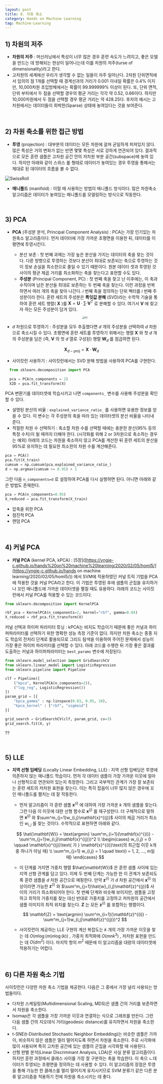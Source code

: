 ```yaml
---
layout: post
title: 8. 차원 축소
category: Hands on Machine Learning
tag: Machine-Learning
---
```






## 1) 차원의 저주

- **차원의 저주** : 머신러닝에서 특성이 너무 많은 경우 훈련 속도가 느려지고, 좋은 모델을 만드는 데 방해되는 현상이 일어나는데 이를 차원의 저주(turse of dimensionality)라고 한다.
- 고차원의 세계에선 우리가 생각할 수 없는 일들이 자주 일어난다. 2차원 단위면적에서 임의의 점 1개를 선택할 때 경계선과의 거리가 0.001 이내일 확률은 0.4% 이지만, 10,000차원 초입방체에서는 확률이 99.999999% 이상이 된다. 또, 단위 면적, 단위 부피에서 두 점을 선택할 경우의 평균 거리는 각각 약 0.52, 0.66이다. 하지만 10,000차원에서 두 점을 선택할 경우 평균 거리는 약 428.25다. 후자의 예시는 고차원에서는 데이터들이 희박한(Sparse) 상태에 놓여있다는 것을 보여준다. 

<br/>

## 2) 차원 축소를 위한 접근 방법

- **투영** (projection) : 대부분의 데이터는 모든 차원에 걸쳐 균일하게 퍼져있지 않다. 많은 특성은 거의 변화가 없는 반면 몇몇 특성은 서로 강하게 연관되어 있다. 결과적으로 모든 훈련 샘플은 고차원 공간 안의 저차원 부분 공간(subspace)에 놓여 있다. 하지만 아래와 같이 스위스 롤 형태로 데이터가 놓여있는 경우 투영을 통해서는 제대로 된 데이터의 흐름을 볼 수 없다.

![SwissRoll](https://www.researchgate.net/profile/John_Burgoyne2/publication/200688576/figure/fig1/AS:305995638165506@1449966453759/The-Swiss-roll-data-set-On-the-left-the-data-is-presented-in-its-original-form-On.png)

- **매니폴드** (manifold) : 이럴 때 사용하는 방법이 매니폴드 방식이다. 많은 차원축소 알고리즘은 데이터가 놓여있는 매니폴드를 모델링하는 방식으로 작동한다. 

<br/>

## 3) PCA

- **PCA** (주성분 분석, Principal Component Analysis) : PCA는 가장 인기있는 차원축소 알고리즘이다. 먼저 데이터에 가장 가까운 초평면을 이용한 뒤, 데이터를 이 평면에 투영시킨다.

  - 분산 보존 : 첫 번째 과제는 가장 높은 분산을 가지는 데이터의 축을 찾는 것이다. 다른 방향으로 투영하는 것보다 분산이 최대로 보존되는 축으로 투영하는 것이 정보 손실을 최소한으로 줄일 수 있기 때문이다. 원본 데이터 셋과 투영된 것 사이의 평균 제곱 거리를 최소화하는 축을 찾는다고 표현할 수도 있다.
  - **주성분** (Principal Component, PC) : 첫 번째 축을 찾고 난 이후에는, 이 축과 수직이며 남은 분산을 최대로 보존하는 두 번째 축을 찾는다. 이런 과정을 반복하면서 여러 개의 축을 찾아 나간다. $i$ 번째 축을 정의하는 단위 벡터를 $i$ 번째 주성분이라 한다. 훈련 세트의 주성분은 **특잇값 분해** (SVD)라는 수학적 기술을 통하여 훈련 세트 행렬( $\mathbf{X}$ )를 $\mathbf{X} = \mathbf{U} \cdot \sum \cdot \mathbf{V}^T$ 로 분해할 수 있다. 여기서 $\mathbf{V}$ 에 찾고자 하는 모든 주성분이 담겨 있다.

  <p align="center"><img src="https://upload.wikimedia.org/wikipedia/commons/thumb/f/f5/GaussianScatterPCA.svg/800px-GaussianScatterPCA.svg.png" alt="PC" style="zoom: 50%;" /></p>
- $d$ 차원으로 투영하기 : 주성분을 모두 추출했다면 $d$ 개의 주성분을 선택하여 $d$ 차원으로 축소시킬 수 있다. 초평면에 훈련 세트를 투영하기 위해서는 행렬 $\mathbf{X}$ 와 첫 $d$ 개의 주성분을 담은 (즉, $\mathbf{V}$ 의 첫 $d$ 열로 구성된) 행렬 $\mathbf{W}_d$ 를 점곱하면 된다.
  
$$
\mathbf{X}_{d-\text{proj}} = \mathbf{X} \cdot \mathbf{W}_d
$$



- 사이킷런 사용하기 : 사이킷런에서는 SVD 분해 방법을 사용하여 PCA를 구현한다.
  
```python
  from sklearn.decomposition import PCA
  
  pca = PCA(n_components = 2)
  X2D = pca.fit_transform(X)
```

  PCA 변환기를 데이터셋에 학습시키고 나면 `components_` 변수를 사용해 주성분을 확인할 수 있다. 

  - 설명된 분산의 비율 : `explained_variance_ratio_` 를 사용하면 유용한 정보를 얻을 수 있다. 이 변수는 각 주성분의 축을 따라 있는 데이터셋의 분산 비율을 나타내 준다. 
  - 적절한 차원 수 선택하기 : 축소할 차원 수를 선택할 때에는 충분한 분산(95% 등의 특정 수치)이 될 때까지 더해야 한다. (시각화를 위해 2 or 3차원으로 축소하는 경우는 예외) 아래의 코드는 차원을 축소하지 않고 PCA를 계산한 뒤 훈련 세트의 분산을 95%로 유지하는 데 필요한 최소한의 차원 수를 계산해준다.

  ```python
  pca = PCA()
  pca.fit(X_train)
  cumsum = np.cumsum(pca.explained_variance_ratio_)
  d = np.argmax(cumsum >= 0.95) + 1
  ```

  그런 다음  `n_components=d` 로 설정하여 PCA를 다시 실행하면 된다. 아니면 아래와 같은 방법도 존재한다.

  ```python
  pca = PCA(n_components=0.95)
  X_reduced = pca.fit_transform(X_train)
  ```

  

  - 압축을 위한 PCA
  - 점진적 PCA
  - 랜덤 PCA

<br/>

## 4) 커널 PCA

- **커널 PCA** (kernel PCA, kPCA) : [5장]([https://yngie-c.github.io/hands%20on%20machine%20learning/2020/02/05/homl5/](https://yngie-c.github.io/hands on machine learning/2020/02/05/homl5/)) 에서 SVM에 적용하였던 커널 트릭 기법을 PCA에 적용한 것을 커널 PCA라고 한다. 이 기법은 투영된 후에 샘플의 군집을 유지하거나 꼬인 매니폴드에 가까운 데이터셋을 펼칠 때도 유용하다. 아래의 코드는 사이킷런에서 커널 PCA를 적용할 수 있는 코드이다.

```python
from sklearn.decomposition import KernelPCA

rbf_pca = KernelPCA(n_components=2, kernel="rbf", gamma=0.04)
X_reduced = rbf_pca.fit_transform(X)
```

커널 선택과 하이퍼 파라미터 튜닝 : kPCA는 비지도 학습이기 때문에 좋은 커널과 하이퍼파라미터를 선택하기 위한 명확한 성능 측정 기준이 없다. 하지만 차원 축소는 종종 지도 학습의 전처리 단계로 활용되므로 그리드 탐색을 이용하여 주어진 문제에서 성능이 가장 좋은 하이퍼 파라미터를 선택할 수 있다. 아래 코드를 수행한 뒤 가장 좋은 결과를 도출하는 커널과 하이퍼파라미터는 `best_params` 변수에 저장된다.

```python
from sklearn.model_selection import GridSearchCV
from sklearn.linear_model import LogisticRegression
from sklearn.pipeline import Pipeline

clf = Pipeline([
    ("kpca", KernelPCA(n_components=2)),
    ("log_reg", LogisticRegression())
])
param_grid = [{
    "kpca_gamma" : np.linspace(0.03, 0.05, 10),
    "kpca_kernel" : ["rbf", "sigmoid"]
}]

grid_search = GridSearchCV(clf, param_grid, cv=3)
grid_search.fit(X, y)
```



?? 

<br/>

## 5) LLE

- **지역 선형 임베딩** (Locally Linear Embedding, LLE) : 지역 선형 임베딩은 투영에 의존하지 않는 매니폴드 학습이다. 먼저 각 데이터 샘플이 가장 가까운 이웃에 얼마나 선형적으로 연관되어 있는지 측정한다. 그리고 국부적인 관계가 가장 잘 보존되는 훈련 세트의 저차원 표현을 찾는다. 이는 특히 잡음이 너무 많지 않은 경우에 꼬인 매니폴드를 펼치는 데 잘 작동한다.

  - 먼저 알고리즘이 각 훈련 샘플 $\mathbf{x}^{(i)}$ 에 대하여 가장 가까운 $k$ 개의 샘플을 찾는다. 그런 다음 이 이웃에 대한 선형 함수로 $\mathbf{x}^{(j)}$ 를 재구성한다. 더 구체적으로 말하면 $\mathbf{x}^{(j)}$ 와 $\sum^m_{j=1}w_{i,j}\mathbf{x}^{(j)}$ 사이의 제곱 거리가 최소인 $w_{i,j}$ 를 찾는 것이다. 수학적으로 표현하면 아래와 같다. 

  $$
  \hat{\mathbf{W}} = \text{argmin} \sum^m_{i=1}(\mathbf{x}^{(i)} - \sum^m_{j=1}w_{i,j}\mathbf{x}^{(j)})^2 \\
  \begin{cases} w_{i,j} = 0 \qquad \mathbf{x}^{(j)}\text{ 가 } \mathbf{x}^{(i)}\text{의 최근접 이웃 k개 중 하나가 아닐 때} \\ \sum^m_{j=1} w_{i,j} = 1 \quad \text{i = 1, 2, ..., m일 때} \end{cases}
  $$

  - 이 단계를 거치면 가중치 행렬 $\hat{\mathbf{W}}$ 은 훈련 샘플 사이에 있는 지역 선형 관계를 담고 있다. 이제 두 번째 단계는 가능한 한 이 관계가 보존되도록 훈련 샘플을 $d$ 차원 공간으로 매핑한다. 만약 $\mathbf{z}^{(i)}$ 가 $d$ 차원 공간에서 $\mathbf{x}^{(i)}$ 의 상이라면 가능한 $\mathbf{z}^{(i)}$ 와 $\sum^m_{j=1}\hat{w}_{i,j}\mathbf{z}^{(j)}$ 사이의 거리가 최소화되어야 한다. 첫 번째 단계와 비슷해 보이지만, 샘플을 고정하고 최적의 가중치를 찾는 대신 반대로 가중치를 고정하고 저차원의 공간에서 샘플 이미지의 최적 위치를 찾는다. $\mathbf{Z}$ 는 모든 $\mathbf{z}^{(i)}$ 를 포함하는 행렬이다.

  $$
  \mathbf{Z} = \text{argmin} \sum^m_{i=1}(\mathbf{z}^{(i)} - \sum^m_{j=1}w_{i,j}\mathbf{z}^{(j)})^2
  $$

  - 사이킷런이 제공하는 LLE 구현의 계산 복잡도는 $k$ 개의 가장 가까운 이웃을 찾는 데 $O(m \log(m) n \log(k))$ , 가중치 최적화에  $O(mnk^3)$ , 저차원 표현을 만드는 데 $O(dm^2)$ 이다. 마지막 항의 $m^2$ 때문에 이 알고리즘을 대량의 데이터셋에 적용하기는 어렵다.



<br/>

## 6) 다른 차원 축소 기법

사이킷런은 다양한 차원 축소 기법을 제공한다. 다음은 그 중에서 가장 널리 사용되는 방법들이다.

- 다차원 스케일링(Multidimensional Scaling, MDS)은 샘플 간의 거리를 보존하면서 차원을 축소한다.
- Isomap은 각 샘플을 가장 가까운 이웃과 연결하는 식으로 그래프를 만든다. 그런 다음 샘플 간의 지오데식 거리(geodesic distance)를 유지하면서 차원을 축소한다.
- t-SNE(t-Distributed Stochastic Neighbor Embedding)는 비슷한 샘플은 가까이, 비슷하지 않은 샘플은 멀리 떨어지도록 하면서 차원을 축소한다. 주로 시각화에 많이 사용되며 특히 고차원 공간에 있는 샘플의 군집을 시각화할 때 사용된다.
- 선형 판별 분석(Linear Discriminant Analysis, LDA)은 사실 분류 알고리즘이다. 하지만 훈련 과정에서 클래스 사이를 가장 잘 구분하는 축을 학습한다. 이 축으 ㄴ데이터가 투영되는 초평면을 정의하는 데 사용할 수 있다. 이 알고리즘의 장점은 투영을 통해 가능한 한 클래스를 멀리 떨어지게 유지시키므로 SVM 분류기 같은 다른 분류 알고리즘을 적용하기 전에 차원을 축소시키는 데 좋다.

<br/>

